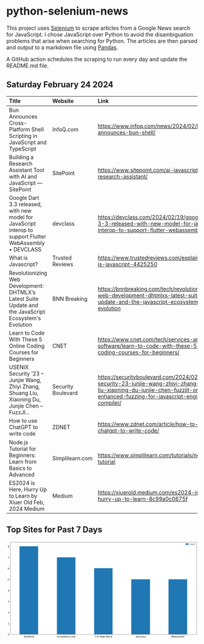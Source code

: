 # python-selenium-news

This project uses [Selenium](https://www.seleniumhq.org/) to scrape articles from a Google News search for JavaScript.
I chose JavaScript over Python to avoid the disambiguation problems that arise when searching for Python.
The articles are then parsed and output to a markdown file using [Pandas](https://pandas.pydata.org/).

A GitHub action schedules the scraping to run every day and update the README.md file.

## Saturday February 24 2024


| Title                                                                                                     | Website            | Link                                                                                                                                                                                    |
|:----------------------------------------------------------------------------------------------------------|:-------------------|:----------------------------------------------------------------------------------------------------------------------------------------------------------------------------------------|
| Bun Announces Cross-Platform Shell Scripting in JavaScript and TypeScript                                 | InfoQ.com          | https://www.infoq.com/news/2024/02/bun-announces-bun-shell/                                                                                                                             |
| Building a Research Assistant Tool with AI and JavaScript — SitePoint                                     | SitePoint          | https://www.sitepoint.com/ai-javascript-research-assistant/                                                                                                                             |
| Google Dart 3.3 released, with new model for JavaScript interop to support Flutter WebAssembly • DEVCLASS | devclass           | https://devclass.com/2024/02/19/google-dart-3-3-released-with-new-model-for-javascript-interop-to-support-flutter-webassembly/                                                          |
| What is Javascript?                                                                                       | Trusted Reviews    | https://www.trustedreviews.com/explainer/what-is-javascript-4425250                                                                                                                     |
| Revolutionizing Web Development: DHTMLX’s Latest Suite Update and the JavaScript Ecosystem's Evolution    | BNN Breaking       | https://bnnbreaking.com/tech/revolutionizing-web-development-dhtmlxs-latest-suite-update-and-the-javascript-ecosystems-evolution                                                        |
| Learn to Code With These 5 Online Coding Courses for Beginners                                            | CNET               | https://www.cnet.com/tech/services-and-software/learn-to-code-with-these-5-online-coding-courses-for-beginners/                                                                         |
| USENIX Security ’23 – Junjie Wang, Zhiyi Zhang, Shuang Liu, Xiaoning Du, Junjie Chen – FuzzJI...          | Security Boulevard | https://securityboulevard.com/2024/02/usenix-security-23-junjie-wang-zhiyi-zhang-shuang-liu-xiaoning-du-junjie-chen-fuzzjit-oracle-enhanced-fuzzing-for-javascript-engine-jit-compiler/ |
| How to use ChatGPT to write code                                                                          | ZDNET              | https://www.zdnet.com/article/how-to-use-chatgpt-to-write-code/                                                                                                                         |
| Node.js Tutorial for Beginners: Learn from Basics to Advanced                                             | Simplilearn.com    | https://www.simplilearn.com/tutorials/nodejs-tutorial                                                                                                                                   |
| ES2024 is Here, Hurry Up to Learn  by Xiuer Old  Feb, 2024  Medium                                        | Medium             | https://xiuerold.medium.com/es2024-is-here-hurry-up-to-learn-8c99a0c0675f                                                                                                               |
## Top Sites for Past 7 Days

![Graph of Top Sites](https://raw.githubusercontent.com/dan-mba/python-selenium-news/main/last-week.png)
